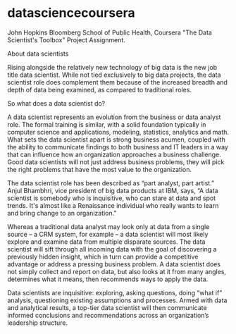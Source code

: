 # datasciencecoursera
John Hopkins Bloomberg School of Public Health, Coursera "The Data Scientist's Toolbox" Project Assignment.

About data scientists

Rising alongside the relatively new technology of big data is the new job title data scientist. While not tied exclusively to big data projects, the data scientist role does complement them because of the increased breadth and depth of data being examined, as compared to traditional roles.

So what does a data scientist do?

A data scientist represents an evolution from the business or data analyst role. The formal training is similar, with a solid foundation typically in computer science and applications, modeling, statistics, analytics and math. What sets the data scientist apart is strong business acumen, coupled with the ability to communicate findings to both business and IT leaders in a way that can influence how an organization approaches a business challenge. Good data scientists will not just address business problems, they will pick the right problems that have the most value to the organization.

The data scientist role has been described as “part analyst, part artist.” Anjul Bhambhri, vice president of big data products at IBM, says, “A data scientist is somebody who is inquisitive, who can stare at data and spot trends. It's almost like a Renaissance individual who really wants to learn and bring change to an organization."

Whereas a traditional data analyst may look only at data from a single source – a CRM system, for example – a data scientist will most likely explore and examine data from multiple disparate sources. The data scientist will sift through all incoming data with the goal of discovering a previously hidden insight, which in turn can provide a competitive advantage or address a pressing business problem. A data scientist does not simply collect and report on data, but also looks at it from many angles, determines what it means, then recommends ways to apply the data.

Data scientists are inquisitive: exploring, asking questions, doing “what if” analysis, questioning existing assumptions and processes. Armed with data and analytical results, a top-tier data scientist will then communicate informed conclusions and recommendations across an organization’s leadership structure.


